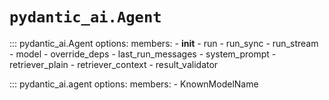 # `pydantic_ai.Agent`

::: pydantic_ai.Agent
    options:
      members:
        - __init__
        - run
        - run_sync
        - run_stream
        - model
        - override_deps
        - last_run_messages
        - system_prompt
        - retriever_plain
        - retriever_context
        - result_validator

::: pydantic_ai.agent
    options:
      members:
        - KnownModelName
